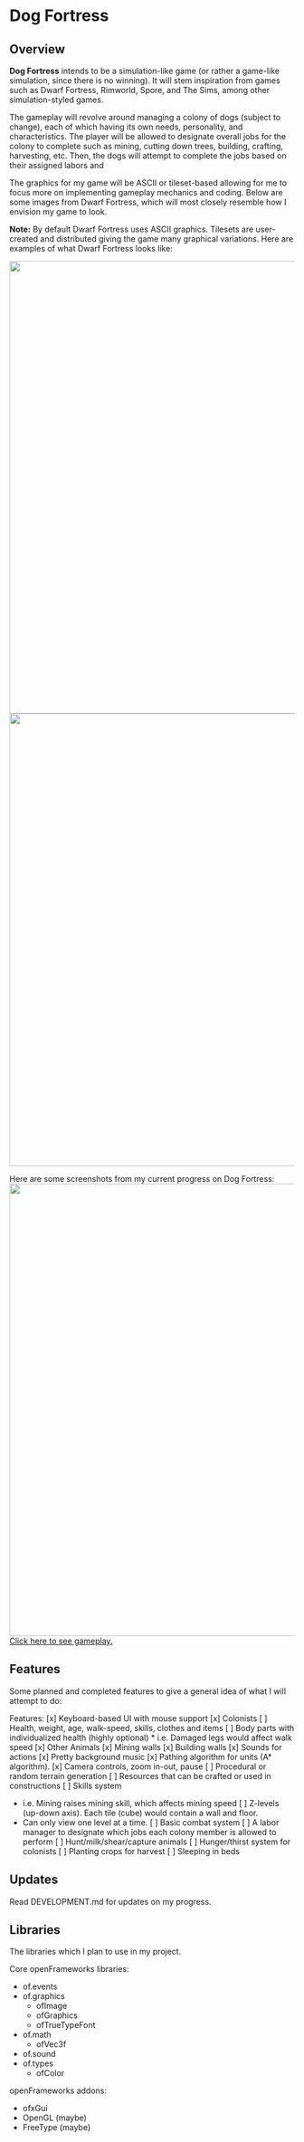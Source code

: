 # Dog Fortress

## Overview
**Dog Fortress** intends to be a simulation-like game (or rather a game-like simulation, since there is no winning).
It will stem inspiration from games such as Dwarf Fortress, Rimworld, Spore, and The Sims, among other simulation-styled games.

The gameplay will revolve around managing a colony of dogs (subject to change), each of which having its own needs, personality,
and characteristics. The player will be allowed to designate overall jobs for the colony to complete
such as mining, cutting down trees, building, crafting, harvesting, etc. Then, the dogs will attempt to complete the
jobs based on their assigned labors and 

The graphics for my game will be ASCII or tileset-based allowing for me to focus more on implementing gameplay mechanics and coding.
Below are some images from Dwarf Fortress, which will most closely resemble how I envision my game to look.

**Note:** By default Dwarf Fortress uses ASCII graphics. Tilesets are user-created and distributed
giving the game many graphical variations. Here are examples of what Dwarf Fortress looks like:

<img src="https://i.imgur.com/RwuGfv8.png" width="800"/>
<img src="https://i.redd.it/jusc0a1jag1y.jpg" width="800"/>

Here are some screenshots from my current progress on Dog Fortress:
<img src="http://i.imgur.com/uU3u40X.png" width="800">
[Click here to see gameplay.](https://i.imgur.com/2hiCD0c.gifv)

## Features
Some planned and completed features to give a general idea of what I will attempt to do:

Features:
[x] Keyboard-based UI with mouse support
[x] Colonists
  [ ] Health, weight, age, walk-speed, skills, clothes and items
  [ ] Body parts with individualized health (highly optional)
    * i.e. Damaged legs would affect walk speed
[x] Other Animals
[x] Mining walls
[x] Building walls
[x] Sounds for actions
[x] Pretty background music
[x] Pathing algorithm for units (A* algorithm).
[x] Camera controls, zoom in-out, pause
[ ] Procedural or random terrain generation
[ ] Resources that can be crafted or used in constructions
[ ] Skills system
  * i.e. Mining raises mining skill, which affects mining speed
[ ] Z-levels (up-down axis). Each tile (cube) would contain a wall and floor.
  * Can only view one level at a time.
[ ] Basic combat system
[ ] A labor manager to designate which jobs each colony member is allowed to perform
[ ] Hunt/milk/shear/capture animals
[ ] Hunger/thirst system for colonists
[ ] Planting crops for harvest
[ ] Sleeping in beds

## Updates
Read DEVELOPMENT.md for updates on my progress. 

## Libraries
The libraries which I plan to use in my project.

Core openFrameworks libraries:
* of.events
* of.graphics
  * ofImage
  * ofGraphics
  * ofTrueTypeFont
* of.math
  * ofVec3f
* of.sound
* of.types
  * ofColor

openFrameworks addons:
* ofxGui
* OpenGL (maybe)
* FreeType (maybe)
